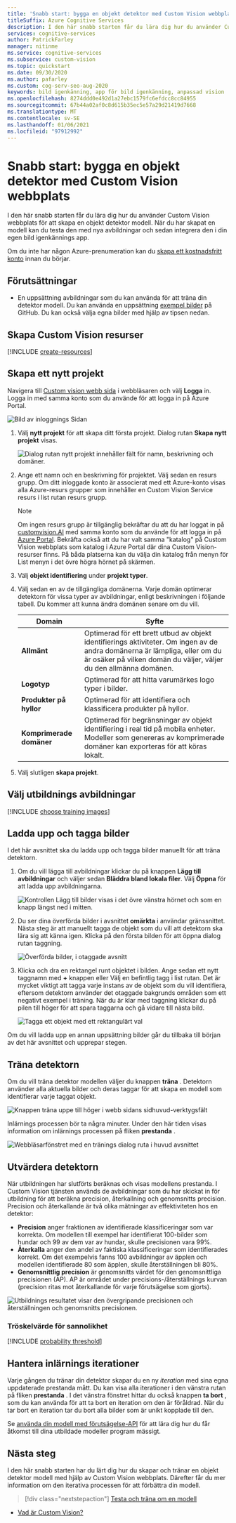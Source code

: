 ```yaml
---
title: 'Snabb start: bygga en objekt detektor med Custom Vision webbplats'
titleSuffix: Azure Cognitive Services
description: I den här snabb starten får du lära dig hur du använder Custom Vision webbplats för att skapa, träna och testa en objekt detektor modell.
services: cognitive-services
author: PatrickFarley
manager: nitinme
ms.service: cognitive-services
ms.subservice: custom-vision
ms.topic: quickstart
ms.date: 09/30/2020
ms.author: pafarley
ms.custom: cog-serv-seo-aug-2020
keywords: bild igenkänning, app för bild igenkänning, anpassad vision
ms.openlocfilehash: 8274ddd0e492d1a27ebc1579fc6efdcc8cc84955
ms.sourcegitcommit: 67b44a02af0c8d615b35ec5e57a29d21419d7668
ms.translationtype: MT
ms.contentlocale: sv-SE
ms.lasthandoff: 01/06/2021
ms.locfileid: "97912992"
---
```

# <a name="quickstart-build-an-object-detector-with-the-custom-vision-website"></a>Snabb start: bygga en objekt detektor med Custom Vision webbplats

I den här snabb starten får du lära dig hur du använder Custom Vision webbplats för att skapa en objekt detektor modell. När du har skapat en modell kan du testa den med nya avbildningar och sedan integrera den i din egen bild igenkännings app.

Om du inte har någon Azure-prenumeration kan du [skapa ett kostnadsfritt konto](https://azure.microsoft.com/free/cognitive-services/) innan du börjar.

## <a name="prerequisites"></a>Förutsättningar

- En uppsättning avbildningar som du kan använda för att träna din detektor modell. Du kan använda en uppsättning [exempel bilder](https://github.com/Azure-Samples/cognitive-services-python-sdk-samples/tree/master/samples/vision/images) på GitHub. Du kan också välja egna bilder med hjälp av tipsen nedan.

## <a name="create-custom-vision-resources"></a>Skapa Custom Vision resurser

[!INCLUDE [create-resources](includes/create-resources.md)]

## <a name="create-a-new-project"></a>Skapa ett nytt projekt

Navigera till [Custom vision webb sida](https://customvision.ai) i webbläsaren och välj __Logga__ in. Logga in med samma konto som du använde för att logga in på Azure Portal.

![Bild av inloggnings Sidan](./media/browser-home.png)


1. Välj **nytt projekt** för att skapa ditt första projekt. Dialog rutan **Skapa nytt projekt** visas.

    ![Dialog rutan nytt projekt innehåller fält för namn, beskrivning och domäner.](./media/get-started-build-detector/new-project.png)

1. Ange ett namn och en beskrivning för projektet. Välj sedan en resurs grupp. Om ditt inloggade konto är associerat med ett Azure-konto visas alla Azure-resurs grupper som innehåller en Custom Vision Service resurs i list rutan resurs grupp. 

   > [!NOTE]
   > Om ingen resurs grupp är tillgänglig bekräftar du att du har loggat in på [customvision.AI](https://customvision.ai) med samma konto som du använde för att logga in på [Azure Portal](https://portal.azure.com/). Bekräfta också att du har valt samma "katalog" på Custom Vision webbplats som katalog i Azure Portal där dina Custom Vision-resurser finns. På båda platserna kan du välja din katalog från menyn för List menyn i det övre högra hörnet på skärmen. 

1. Välj __objekt identifiering__ under __projekt typer__.

1. Välj sedan en av de tillgängliga domänerna. Varje domän optimerar detektorn för vissa typer av avbildningar, enligt beskrivningen i följande tabell. Du kommer att kunna ändra domänen senare om du vill.

    |Domain|Syfte|
    |---|---|
    |__Allmänt__| Optimerad för ett brett utbud av objekt identifierings aktiviteter. Om ingen av de andra domänerna är lämpliga, eller om du är osäker på vilken domän du väljer, väljer du den allmänna domänen. |
    |__Logotyp__|Optimerad för att hitta varumärkes logo typer i bilder.|
    |__Produkter på hyllor__|Optimerad för att identifiera och klassificera produkter på hyllor.|
    |__Komprimerade domäner__| Optimerad för begränsningar av objekt identifiering i real tid på mobila enheter. Modeller som genereras av komprimerade domäner kan exporteras för att köras lokalt.|

1. Välj slutligen __skapa projekt__.

## <a name="choose-training-images"></a>Välj utbildnings avbildningar

[!INCLUDE [choose training images](includes/choose-training-images.md)]

## <a name="upload-and-tag-images"></a>Ladda upp och tagga bilder

I det här avsnittet ska du ladda upp och tagga bilder manuellt för att träna detektorn. 

1. Om du vill lägga till avbildningar klickar du på knappen __Lägg till avbildningar__ och väljer sedan __Bläddra bland lokala filer__. Välj __Öppna__ för att ladda upp avbildningarna.

    ![Kontrollen Lägg till bilder visas i det övre vänstra hörnet och som en knapp längst ned i mitten.](./media/get-started-build-detector/add-images.png)

1. Du ser dina överförda bilder i avsnittet **omärkta** i användar gränssnittet. Nästa steg är att manuellt tagga de objekt som du vill att detektorn ska lära sig att känna igen. Klicka på den första bilden för att öppna dialog rutan taggning. 

    ![Överförda bilder, i otaggade avsnitt](./media/get-started-build-detector/images-untagged.png)

1. Klicka och dra en rektangel runt objektet i bilden. Ange sedan ett nytt taggnamn med **+** knappen eller Välj en befintlig tagg i list rutan. Det är mycket viktigt att tagga varje instans av de objekt som du vill identifiera, eftersom detektorn använder det otaggade bakgrunds områden som ett negativt exempel i träning. När du är klar med taggning klickar du på pilen till höger för att spara taggarna och gå vidare till nästa bild.

    ![Tagga ett objekt med ett rektangulärt val](./media/get-started-build-detector/image-tagging.png)

Om du vill ladda upp en annan uppsättning bilder går du tillbaka till början av det här avsnittet och upprepar stegen.

## <a name="train-the-detector"></a>Träna detektorn

Om du vill träna detektor modellen väljer du knappen **träna** . Detektorn använder alla aktuella bilder och deras taggar för att skapa en modell som identifierar varje taggat objekt.

![Knappen träna uppe till höger i webb sidans sidhuvud-verktygsfält](./media/getting-started-build-a-classifier/train01.png)

Inlärnings processen bör ta några minuter. Under den här tiden visas information om inlärnings processen på fliken **prestanda** .

![Webbläsarfönstret med en tränings dialog ruta i huvud avsnittet](./media/get-started-build-detector/training.png)

## <a name="evaluate-the-detector"></a>Utvärdera detektorn

När utbildningen har slutförts beräknas och visas modellens prestanda. I Custom Vision tjänsten används de avbildningar som du har skickat in för utbildning för att beräkna precision, återkallning och genomsnitts precision. Precision och återkallande är två olika mätningar av effektiviteten hos en detektor:

- **Precision** anger fraktionen av identifierade klassificeringar som var korrekta. Om modellen till exempel har identifierat 100-bilder som hundar och 99 av dem var av hundar, skulle precisionen vara 99%.
- **Återkalla** anger den andel av faktiska klassificeringar som identifierades korrekt. Om det exempelvis fanns 100 avbildningar av äpplen och modellen identifierade 80 som äpplen, skulle återställningen bli 80%.
- **Genomsnittlig precision** är genomsnitts värdet för den genomsnittliga precisionen (AP). AP är området under precisions-/återställnings kurvan (precision ritas mot återkallande för varje förutsägelse som gjorts).

![Utbildnings resultatet visar den övergripande precisionen och återställningen och genomsnitts precisionen.](./media/get-started-build-detector/trained-performance.png)

### <a name="probability-threshold"></a>Tröskelvärde för sannolikhet

[!INCLUDE [probability threshold](includes/probability-threshold.md)]

## <a name="manage-training-iterations"></a>Hantera inlärnings iterationer

Varje gången du tränar din detektor skapar du en ny _iteration_ med sina egna uppdaterade prestanda mått. Du kan visa alla iterationer i den vänstra rutan på fliken **prestanda** . I det vänstra fönstret hittar du också knappen **ta bort** , som du kan använda för att ta bort en iteration om den är föråldrad. När du tar bort en iteration tar du bort alla bilder som är unikt kopplade till den.

Se [använda din modell med förutsägelse-API](./use-prediction-api.md) för att lära dig hur du får åtkomst till dina utbildade modeller program mässigt.

## <a name="next-steps"></a>Nästa steg

I den här snabb starten har du lärt dig hur du skapar och tränar en objekt detektor modell med hjälp av Custom Vision webbplats. Därefter får du mer information om den iterativa processen för att förbättra din modell.

> [!div class="nextstepaction"]
> [Testa och träna om en modell](test-your-model.md)

* [Vad är Custom Vision?](./overview.md)
